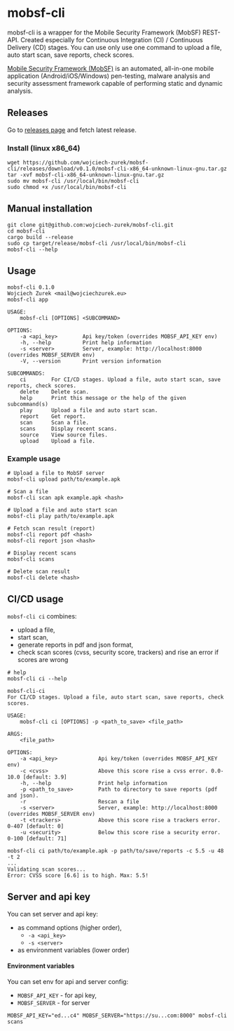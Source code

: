 # mobsf-cli

mobsf-cli is a wrapper for the Mobile Security Framework (MobSF) REST-API. Created especially for Continuous
Integration (CI) / Continuous Delivery (CD) stages. You can use only use one command to upload a file, auto start scan,
save reports, check scores.

[Mobile Security Framework (MobSF)](https://github.com/MobSF/Mobile-Security-Framework-MobSF) is an automated,
all-in-one mobile application (Android/iOS/Windows) pen-testing, malware analysis and security assessment framework
capable of performing static and dynamic analysis.

## Releases

Go to [releases page](https://github.com/wojciech-zurek/mobsf-cli/releases) and fetch latest release.

### Install (linux x86_64)

```fish
wget https://github.com/wojciech-zurek/mobsf-cli/releases/download/v0.1.0/mobsf-cli-x86_64-unknown-linux-gnu.tar.gz 
tar -xvf mobsf-cli-x86_64-unknown-linux-gnu.tar.gz
sudo mv mobsf-cli /usr/local/bin/mobsf-cli
sudo chmod +x /usr/local/bin/mobsf-cli
```

## Manual installation

```fish
git clone git@github.com:wojciech-zurek/mobsf-cli.git
cd mobsf-cli
cargo build --release
sudo cp target/release/mobsf-cli /usr/local/bin/mobsf-cli
mobsf-cli --help
```

## Usage

```fish
mobsf-cli 0.1.0
Wojciech Zurek <mail@wojciechzurek.eu>
mobsf-cli app

USAGE:
    mobsf-cli [OPTIONS] <SUBCOMMAND>

OPTIONS:
    -a <api_key>        Api key/token (overrides MOBSF_API_KEY env)
    -h, --help          Print help information
    -s <server>         Server, example: http://localhost:8000 (overrides MOBSF_SERVER env)
    -V, --version       Print version information

SUBCOMMANDS:
    ci        For CI/CD stages. Upload a file, auto start scan, save reports, check scores.
    delete    Delete scan.
    help      Print this message or the help of the given subcommand(s)
    play      Upload a file and auto start scan.
    report    Get report.
    scan      Scan a file.
    scans     Display recent scans.
    source    View source files.
    upload    Upload a file.
```

### Example usage

```fish
# Upload a file to MobSF server
mobsf-cli upload path/to/example.apk

# Scan a file
mobsf-cli scan apk example.apk <hash>

# Upload a file and auto start scan
mobsf-cli play path/to/example.apk

# Fetch scan result (report)
mobsf-cli report pdf <hash>
mobsf-cli report json <hash>

# Display recent scans
mobsf-cli scans

# Delete scan result
mobsf-cli delete <hash>
```

## CI/CD usage

`mobsf-cli ci` combines:

- upload a file,
- start scan,
- generate reports in pdf and json format,
- check scan scores (cvss, security score, trackers) and rise an error if scores are wrong

```
# help
mobsf-cli ci --help

mobsf-cli-ci 
For CI/CD stages. Upload a file, auto start scan, save reports, check scores.

USAGE:
    mobsf-cli ci [OPTIONS] -p <path_to_save> <file_path>

ARGS:
    <file_path>    

OPTIONS:
    -a <api_key>             Api key/token (overrides MOBSF_API_KEY env)
    -c <cvss>                Above this score rise a cvss error. 0.0-10.0 [default: 3.9]
    -h, --help               Print help information
    -p <path_to_save>        Path to directory to save reports (pdf and json).
    -r                       Rescan a file
    -s <server>              Server, example: http://localhost:8000 (overrides MOBSF_SERVER env)
    -t <trackers>            Above this score rise a trackers error. 0-407 [default: 0]
    -u <security>            Below this score rise a security error. 0-100 [default: 71]

```

```fish
mobsf-cli ci path/to/example.apk -p path/to/save/reports -c 5.5 -u 48 -t 2
...
Validating scan scores...
Error: CVSS score [6.6] is to high. Max: 5.5!
```

## Server and api key

You can set server and api key:

- as command options (higher order),
    - `-a <api_key>`
    - `-s <server>`
- as environment variables (lower order)

#### Environment variables

You can set env for api and server config:

- `MOBSF_API_KEY` - for api key,
- `MOBSF_SERVER` - for server

```fish
MOBSF_API_KEY="ed...c4" MOBSF_SERVER="https://su...com:8000" mobsf-cli scans
```